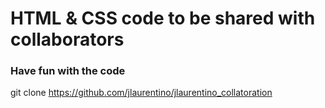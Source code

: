 # HTML & CSS code to be shared with collaborators

### Have fun with the code

git clone https://github.com/jlaurentino/jlaurentino_collatoration
